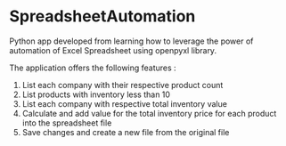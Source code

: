 # SpreadsheetAutomation
 Python app developed from learning how to leverage the power of automation of Excel Spreadsheet using openpyxl library.

 The application offers the following features : 

1. List each company with their respective product count 
2. List products with inventory less than 10 
3. List each company with respective total inventory value 
4. Calculate and add value for the total inventory price for each product into the spreadsheet file 
5. Save changes and create a new file from the original file

